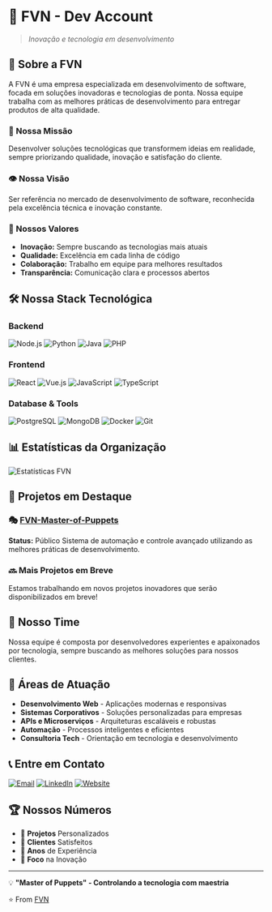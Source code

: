 # 🚀 FVN - Dev Account

> *Inovação e tecnologia em desenvolvimento*

## 🏢 Sobre a FVN

A FVN é uma empresa especializada em desenvolvimento de software, focada em soluções inovadoras e tecnologias de ponta. Nossa equipe trabalha com as melhores práticas de desenvolvimento para entregar produtos de alta qualidade.

### 🎯 Nossa Missão
Desenvolver soluções tecnológicas que transformem ideias em realidade, sempre priorizando qualidade, inovação e satisfação do cliente.

### 👁️ Nossa Visão
Ser referência no mercado de desenvolvimento de software, reconhecida pela excelência técnica e inovação constante.

### 💎 Nossos Valores
- **Inovação:** Sempre buscando as tecnologias mais atuais
- **Qualidade:** Excelência em cada linha de código
- **Colaboração:** Trabalho em equipe para melhores resultados
- **Transparência:** Comunicação clara e processos abertos

## 🛠️ Nossa Stack Tecnológica

### Backend
![Node.js](https://img.shields.io/badge/-Node.js-339933?style=flat-square&logo=nodedotjs&logoColor=white)
![Python](https://img.shields.io/badge/-Python-3776AB?style=flat-square&logo=python&logoColor=white)
![Java](https://img.shields.io/badge/-Java-007396?style=flat-square&logo=java&logoColor=white)
![PHP](https://img.shields.io/badge/-PHP-777BB4?style=flat-square&logo=php&logoColor=white)

### Frontend
![React](https://img.shields.io/badge/-React-61DAFB?style=flat-square&logo=react&logoColor=black)
![Vue.js](https://img.shields.io/badge/-Vue.js-4FC08D?style=flat-square&logo=vuedotjs&logoColor=white)
![JavaScript](https://img.shields.io/badge/-JavaScript-F7DF1E?style=flat-square&logo=javascript&logoColor=black)
![TypeScript](https://img.shields.io/badge/-TypeScript-3178C6?style=flat-square&logo=typescript&logoColor=white)

### Database & Tools
![PostgreSQL](https://img.shields.io/badge/-PostgreSQL-336791?style=flat-square&logo=postgresql&logoColor=white)
![MongoDB](https://img.shields.io/badge/-MongoDB-47A248?style=flat-square&logo=mongodb&logoColor=white)
![Docker](https://img.shields.io/badge/-Docker-2496ED?style=flat-square&logo=docker&logoColor=white)
![Git](https://img.shields.io/badge/-Git-F05032?style=flat-square&logo=git&logoColor=white)

## 📊 Estatísticas da Organização

![Estatísticas FVN](https://github-readme-stats.vercel.app/api?username=FVN&show_icons=true&theme=dark&count_private=true)

## 🌟 Projetos em Destaque

### 🎭 [FVN-Master-of-Puppets](https://github.com/FVN/FVN-Master-of-Puppets)
**Status:** Público
Sistema de automação e controle avançado utilizando as melhores práticas de desenvolvimento.

### 🔜 Mais Projetos em Breve
Estamos trabalhando em novos projetos inovadores que serão disponibilizados em breve!

## 👥 Nosso Time

Nossa equipe é composta por desenvolvedores experientes e apaixonados por tecnologia, sempre buscando as melhores soluções para nossos clientes.

## 🎯 Áreas de Atuação

- **Desenvolvimento Web** - Aplicações modernas e responsivas
- **Sistemas Corporativos** - Soluções personalizadas para empresas
- **APIs e Microserviços** - Arquiteturas escaláveis e robustas
- **Automação** - Processos inteligentes e eficientes
- **Consultoria Tech** - Orientação em tecnologia e desenvolvimento

## 📞 Entre em Contato

[![Email](https://img.shields.io/badge/-Email-D14836?style=flat-square&logo=gmail&logoColor=white)](mailto:contato@fvn.dev)
[![LinkedIn](https://img.shields.io/badge/-LinkedIn-0077B5?style=flat-square&logo=linkedin&logoColor=white)](#)
[![Website](https://img.shields.io/badge/-Website-000000?style=flat-square&logo=vercel&logoColor=white)](#)

## 🏆 Nossos Números

- 🎯 **Projetos** Personalizados
- 👥 **Clientes** Satisfeitos  
- 🌟 **Anos** de Experiência
- 🚀 **Foco** na Inovação

---

💡 **"Master of Puppets" - Controlando a tecnologia com maestria**

⭐️ From [FVN](https://github.com/FVN)
